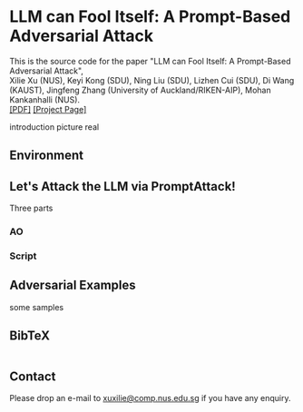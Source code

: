 # LLM can Fool Itself: A Prompt-Based Adversarial Attack
This is the source code for the paper "LLM can Fool Itself: A Prompt-Based Adversarial Attack",
<br> Xilie Xu (NUS), Keyi Kong (SDU), Ning Liu (SDU), Lizhen Cui (SDU), Di Wang (KAUST), Jingfeng Zhang (University of Auckland/RIKEN-AIP), Mohan Kankanhalli (NUS).
<br> [[PDF]]() [[Project Page]](https://godxuxilie.github.io/project_page/prompt_attack)

introduction picture real


## Environment


## Let's Attack the LLM via PromptAttack!

Three parts

###
###
### AO


### Script


## Adversarial Examples
 some samples

## BibTeX
```

```

## Contact
Please drop an e-mail to xuxilie@comp.nus.edu.sg if you have any enquiry.
